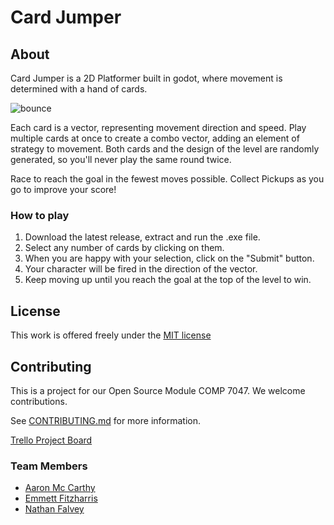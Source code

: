 # Card Jumper

## About
Card Jumper is a 2D Platformer built in godot, where movement is determined with a hand of cards. 


![bounce](https://github.com/emmettirl/OpenSourceProject/assets/58735873/17aab214-a084-4be7-9a91-ec86e8796b3c)

Each card is a vector, representing movement direction and speed. 
Play multiple cards at once to create a combo vector, adding an element of strategy to movement. 
Both cards and the design of the level are randomly generated, so you'll never play the same round twice. 

Race to reach the goal in the fewest moves possible. 
Collect Pickups as you go to improve your score!

### How to play
1. Download the latest release, extract and run the .exe file. 
2. Select any number of cards by clicking on them.
3. When you are happy with your selection, click on the "Submit" button.
4. Your character will be fired in the direction of the vector.
5. Keep moving up until you reach the goal at the top of the level to win. 


## License 
This work is offered freely under the [MIT license](LICENSE.md)


## Contributing
This is a project for our Open Source Module COMP 7047. 
We welcome contributions.

See [CONTRIBUTING.md](CONTRIBUTING.md) for more information.

[Trello Project Board](https://trello.com/b/ic9DcRhe/open-source-project)


### Team Members
- [Aaron Mc Carthy]()
- [Emmett Fitzharris]()
- [Nathan Falvey]()
